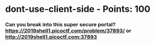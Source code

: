  
# dont-use-client-side - Points: 100

### Can you break into this super secure portal? https://2019shell1.picoctf.com/problem/37893/ or http://2019shell1.picoctf.com:37893

